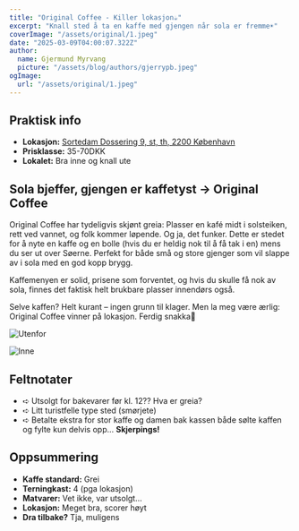 ```yaml
---
title: "Original Coffee - Killer lokasjon☕️"
excerpt: "Knall sted å ta en kaffe med gjengen når sola er fremme☀️"
coverImage: "/assets/original/1.jpeg"
date: "2025-03-09T04:00:07.322Z"
author:
  name: Gjermund Myrvang
  picture: "/assets/blog/authors/gjerrypb.jpeg"
ogImage:
  url: "/assets/original/1.jpeg"
---
```


## Praktisk info

- **Lokasjon:** [Sortedam Dossering 9, st, th, 2200 København](https://maps.google.com/maps?hl=no&gl=dk&um=1&ie=UTF-8&fb=1&sa=X&ftid=0x46525306d2040757:0x8d43d224d10e1989)
- **Prisklasse:** 35-70DKK
- **Lokalet:** Bra inne og knall ute

## Sola bjeffer, gjengen er kaffetyst -> Original Coffee

Original Coffee har tydeligvis skjønt greia: Plasser en kafé midt i solsteiken, rett ved vannet, og folk kommer løpende. Og ja, det funker. Dette er stedet for å nyte en kaffe og en bolle (hvis du er heldig nok til å få tak i en) mens du ser ut over Søerne. Perfekt for både små og store gjenger som vil slappe av i sola med en god kopp brygg.

Kaffemenyen er solid, prisene som forventet, og hvis du skulle få nok av sola, finnes det faktisk helt brukbare plasser innendørs også.

Selve kaffen? Helt kurant – ingen grunn til klager. Men la meg være ærlig: Original Coffee vinner på lokasjon. Ferdig snakka📍

![Utenfor](/assets/original/2.jpeg)

![Inne](/assets/original/3.jpeg)

## Feltnotater

- ➪ Utsolgt for bakevarer før kl. 12?? Hva er greia?
- ➪ Litt turistfelle type sted (smørjete)
- ➪ Betalte ekstra for stor kaffe og damen bak kassen både sølte kaffen og fylte kun delvis opp... **Skjerpings!**

## Oppsummering

- **Kaffe standard:** Grei
- **Terningkast:** 4 (pga lokasjon)
- **Matvarer:** Vet ikke, var utsolgt...
- **Lokasjon:** Meget bra, scorer høyt
- **Dra tilbake?** Tja, muligens